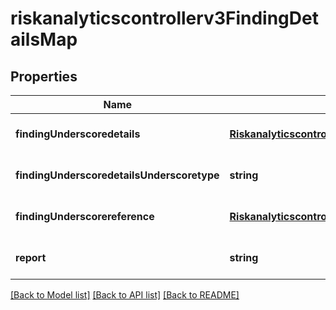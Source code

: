 # riskanalyticscontrollerv3FindingDetailsMap

## Properties
Name | Type | Description | Notes
------------ | ------------- | ------------- | -------------
**findingUnderscoredetails** | [**Riskanalyticscontrollerv3FindingDetails**](Riskanalyticscontrollerv3FindingDetails.md) |  | [optional] [default to null]
**findingUnderscoredetailsUnderscoretype** | **string** | Finding details type | [optional] [default to null]
**findingUnderscorereference** | [**Riskanalyticscontrollerv3FindingReferenceLink**](Riskanalyticscontrollerv3FindingReferenceLink.md) |  | [optional] [default to null]
**report** | **string** | Related report ID or link | [optional] [default to null]

[[Back to Model list]](../README.md#documentation-for-models) [[Back to API list]](../README.md#documentation-for-api-endpoints) [[Back to README]](../README.md)



